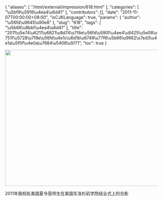 {
    "aliases": [
        "/html/external/impression/618.html"
    ],
    "categories": [
        "\u5bf9\u5916\u4ea4\u6d41"
    ],
    "contributors": [],
    "date": "2011-11-07T00:00:00+08:00",
    "isCJKLanguage": true,
    "params": {
        "author": "\u56fd\u9645\u90e8"
    },
    "slug": "618",
    "tags": [
        "\u5b66\u8bbf\u4ea4\u6d41"
    ],
    "title": "2011\u5e74\u6211\u6821\u8d74\u7f8e\u56fd\u590f\u4ee4\u8425\u5e08\u751f\u5728\u7f8e\u56fd\u4e1c\u6d1b\u6749\u77f6\u5b66\u9662\u7ed3\u4e1a\u5f0f\u4e0a\u7684\u5408\u5f71",
    "toc": true
}

<img
    src="https://cdn.tfls.online/mirror/full/4aa891af5a7eb1dd1fc8af84fb0f3b1007a3cc4e.jpg"
    style="display:block;margin-left:auto;margin-right:auto;"
    decoding="async"
    fetchpriority="auto"
    loading="lazy"
    height="450"
    width="600"
/>

2011年我校赴美国夏令营师生在美国东洛杉矶学院结业式上的合影

